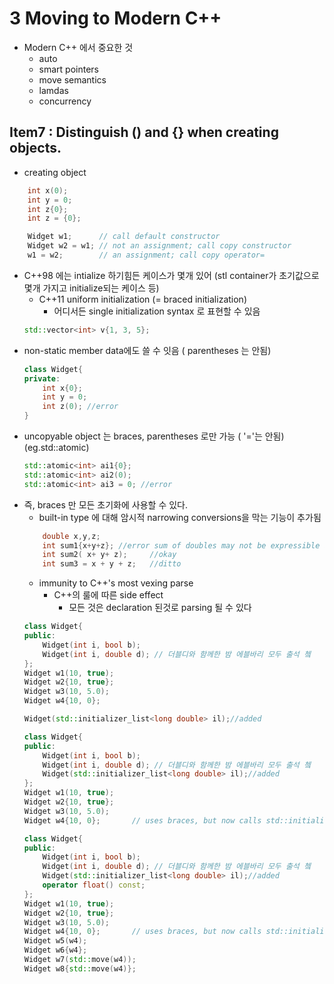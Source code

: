 # 3 Moving to Modern C++

 * Modern C++ 에서 중요한 것
    * auto
    * smart pointers
    * move semantics
    * lamdas
    * concurrency


## Item7 : Distinguish () and {} when creating objects.
 * creating object
```cpp
    int x(0);
    int y = 0;
    int z{0};
    int z = {0};
```
```cpp
    Widget w1;      // call default constructor
    Widget w2 = w1; // not an assignment; call copy constructor
    w1 = w2;        // an assignment; call copy operator=
```
 * C++98 에는 intialize 하기힘든 케이스가 몇개 있어 (stl container가 초기값으로 몇개 가지고 initialize되는 케이스 등)
    * C++11 uniform initialization (= braced initialization)
        * 어디서든 single initialization syntax 로 표현할 수 있음
    ```cpp
    std::vector<int> v{1, 3, 5};
    ```
 * non-static member data에도 쓸 수 잇음 ( parentheses 는 안됨)
    ```cpp
    class Widget{
    private:
        int x{0};
        int y = 0;
        int z(0); //error
    }
    ```
 * uncopyable object 는 braces, parentheses 로만 가능 ( '='는 안됨)(eg.std::atomic)
    ```cpp
    std::atomic<int> ai1{0};
    std::atomic<int> ai2(0);
    std::atomic<int> ai3 = 0; //error
    ```
 * 즉, braces 만 모든 초기화에 사용할 수 있다.
    * built-in type 에 대해 암시적 narrowing conversions을 막는 기능이 추가됨
    ```cpp
        double x,y,z;
        int sum1{x+y+z}; //error sum of doubles may not be expressible as int
        int sum2( x+ y+ z);     //okay
        int sum3 = x + y + z;   //ditto
    ```
    * immunity to C++'s most vexing parse
        * C++의 룰에 따른 side effect
            * 모든 것은 declaration 된것로 parsing 될 수 있다
    ```cpp
    class Widget{
    public:
        Widget(int i, bool b);
        Widget(int i, double d); // 더블디와 함께한 밤 에블바리 모두 출석 쳌
    };
    Widget w1(10, true);
    Widget w2{10, true};
    Widget w3(10, 5.0);
    Widget w4{10, 0};

    Widget(std::initializer_list<long double> il);//added
    ```
    ```cpp
    class Widget{
    public:
        Widget(int i, bool b);
        Widget(int i, double d); // 더블디와 함께한 밤 에블바리 모두 출석 쳌
        Widget(std::initializer_list<long double> il);//added
    };
    Widget w1(10, true);
    Widget w2{10, true};
    Widget w3(10, 5.0);
    Widget w4{10, 0};       // uses braces, but now calls std::initializer_list constructor
    ```
    ```cpp
    class Widget{
    public:
        Widget(int i, bool b);
        Widget(int i, double d); // 더블디와 함께한 밤 에블바리 모두 출석 쳌
        Widget(std::initializer_list<long double> il);//added
        operator float() const;
    };
    Widget w1(10, true);
    Widget w2{10, true};
    Widget w3(10, 5.0);
    Widget w4{10, 0};       // uses braces, but now calls std::initializer_list constructor
    Widget w5(w4);
    Widget w6{w4};
    Widget w7(std::move(w4));
    Widget w8{std::move(w4)};
    ```